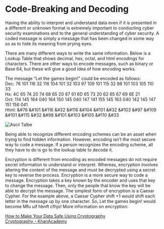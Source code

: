 # Code-Breaking and Decoding 

Having the ability to interpret and understand data even if it is presented in a different or unknown format is extremely important to conducting cyber security examinations and to the general understanding of cyber security. A coded message is simply a message that has been changed in some way so as to hide its meaning from prying eyes. <br>

There are many different ways to write the same information. Below is a Lookup Table that shows decimal, hex, octal, and html encodings for characters. There are other ways to encode messages, such as binary or Base 64, but these will give a good idea of how encoding works. <br>

The message “Let the games begin!” could be encoded as follows: <br>
Dec: 76 101 116 32 116 104 101 32 103 97 109 101 115 32 98 101 103 105 110 33 <br>
Hx: 4C 65 74 20 74 68 65 20 67 61 6D 65 73 20 62 65 67 69 6E 21 <br>
Oct: 114 145 164 040 164 150 145 040 147 141 155 145 163 040 142 145 147 151 156 041 <br>
Html: &#76 &#101 &#116 &#32 &#116 &#104 &#101 &#32 &#103 &#97 &#109 &#101 &#115 &#32 &#98 &#101 &#103 &#105 &#110 &#33 <br>


![Ascii Talbe](https://github.com/crimsonDefense/CyberSecurityClub/blob/main/00_Archive/images/asciiTable.png?raw=true) <br>


Being able to recognize different encoding schemes can be an asset when trying to find hidden information. However, encoding isn’t the most secure way to code a message. If a person recognizes the encoding scheme, all they have to do is go to the lookup table to decode it. <br>

Encryption is different from encoding as encoded messages do not require secret information to understand or interpret. Whereas, encryption involves altering the content of the message and must be decrypted using a secret key to reverse the process. Encryption is a more secure way to code a message. Encryption takes a key known by the encoder and uses that key to change the message. Then, only the people that know the key will be able to decrypt the message. The simplest form of encryption is a Caesar Cypher. For the example above, a Caesar Cypher shift +1 would shift each letter in the message up by one character. So, Let the games begin! would become Mfu uif hbnft cfhjo! More information on encryption: <br>

[How to Make Your Data Safe Using Cryptography](https://www.guru99.com/how-to-make-your-data-safe-using-cryptography.html) <br>
[Cryptography - KhanAcademy](https://www.khanacademy.org/computing/computer-science/cryptography) <br>